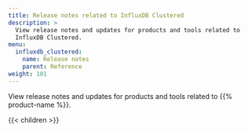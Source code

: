 ```yaml
---
title: Release notes related to InfluxDB Clustered
description: >
  View release notes and updates for products and tools related to
  InfluxDB Clustered.
menu:
  influxdb_clustered:
    name: Release notes
    parent: Reference
weight: 101
---
```


View release notes and updates for products and tools related to
{{% product-name %}}.

{{< children >}}
